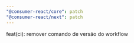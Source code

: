 ```yaml
---
"@consumer-react/core": patch
"@consumer-react/next": patch
---
```


feat(ci): remover comando de versão do workflow
